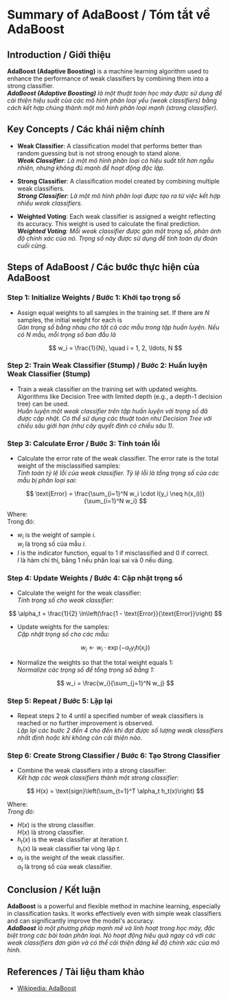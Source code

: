 # Summary of AdaBoost / Tóm tắt về AdaBoost

## Introduction / Giới thiệu

**AdaBoost (Adaptive Boosting)** is a machine learning algorithm used to enhance the performance of weak classifiers by combining them into a strong classifier.  
_**AdaBoost (Adaptive Boosting)** là một thuật toán học máy được sử dụng để cải thiện hiệu suất của các mô hình phân loại yếu (weak classifiers) bằng cách kết hợp chúng thành một mô hình phân loại mạnh (strong classifier)._

## Key Concepts / Các khái niệm chính

-   **Weak Classifier**: A classification model that performs better than random guessing but is not strong enough to stand alone.  
    _**Weak Classifier**: Là một mô hình phân loại có hiệu suất tốt hơn ngẫu nhiên, nhưng không đủ mạnh để hoạt động độc lập._

-   **Strong Classifier**: A classification model created by combining multiple weak classifiers.  
    _**Strong Classifier**: Là một mô hình phân loại được tạo ra từ việc kết hợp nhiều weak classifiers._

-   **Weighted Voting**: Each weak classifier is assigned a weight reflecting its accuracy. This weight is used to calculate the final prediction.  
    _**Weighted Voting**: Mỗi weak classifier được gán một trọng số, phản ánh độ chính xác của nó. Trọng số này được sử dụng để tính toán dự đoán cuối cùng._

## Steps of AdaBoost / Các bước thực hiện của AdaBoost

### Step 1: Initialize Weights / Bước 1: Khởi tạo trọng số

-   Assign equal weights to all samples in the training set. If there are $N$ samples, the initial weight for each is  
    _Gán trọng số bằng nhau cho tất cả các mẫu trong tập huấn luyện. Nếu có $N$ mẫu, mỗi trọng số ban đầu là_

$$
w_i = \frac{1}{N}, \quad i = 1, 2, \ldots, N
$$

### Step 2: Train Weak Classifier (Stump) / Bước 2: Huấn luyện Weak Classifier (Stump)

-   Train a weak classifier on the training set with updated weights. Algorithms like Decision Tree with limited depth (e.g., a depth-1 decision tree) can be used.  
    _Huấn luyện một weak classifier trên tập huấn luyện với trọng số đã được cập nhật. Có thể sử dụng các thuật toán như Decision Tree với chiều sâu giới hạn (như cây quyết định có chiều sâu 1)._

### Step 3: Calculate Error / Bước 3: Tính toán lỗi

-   Calculate the error rate of the weak classifier. The error rate is the total weight of the misclassified samples:  
    _Tính toán tỷ lệ lỗi của weak classifier. Tỷ lệ lỗi là tổng trọng số của các mẫu bị phân loại sai:_

$$
\text{Error} = \frac{\sum_{i=1}^N w_i \cdot I(y_i \neq h(x_i))}{\sum_{i=1}^N w_i}
$$

Where:  
Trong đó:

-   $w_i$ is the weight of sample $i$.  
    $w_i$ là trọng số của mẫu $i$.
-   $I$ is the indicator function, equal to 1 if misclassified and 0 if correct.  
    $I$ là hàm chỉ thị, bằng 1 nếu phân loại sai và 0 nếu đúng.

### Step 4: Update Weights / Bước 4: Cập nhật trọng số

-   Calculate the weight for the weak classifier:  
    _Tính trọng số cho weak classifier:_

$$
\alpha_t = \frac{1}{2} \ln\left(\frac{1 - \text{Error}}{\text{Error}}\right)
$$

-   Update weights for the samples:  
    _Cập nhật trọng số cho các mẫu:_

$$
w_i \leftarrow w_i \cdot \exp(-\alpha_t y_i h(x_i))
$$

-   Normalize the weights so that the total weight equals 1:  
    _Normalize các trọng số để tổng trọng số bằng 1:_

$$
w_i = \frac{w_i}{\sum_{j=1}^N w_j}
$$

### Step 5: Repeat / Bước 5: Lặp lại

-   Repeat steps 2 to 4 until a specified number of weak classifiers is reached or no further improvement is observed.  
    _Lặp lại các bước 2 đến 4 cho đến khi đạt được số lượng weak classifiers nhất định hoặc khi không còn cải thiện nào._

### Step 6: Create Strong Classifier / Bước 6: Tạo Strong Classifier

-   Combine the weak classifiers into a strong classifier:  
    _Kết hợp các weak classifiers thành một strong classifier:_

$$
H(x) = \text{sign}\left(\sum_{t=1}^T \alpha_t h_t(x)\right)
$$

Where:  
_Trong đó:_

-   $H(x)$ is the strong classifier.  
    $H(x)$ là strong classifier.
-   $h_t(x)$ is the weak classifier at iteration $t$.  
    $h_t(x)$ là weak classifier tại vòng lặp $t$.
-   $\alpha_t$ is the weight of the weak classifier.  
    $\alpha_t$ là trọng số của weak classifier.

## Conclusion / Kết luận

**AdaBoost** is a powerful and flexible method in machine learning, especially in classification tasks. It works effectively even with simple weak classifiers and can significantly improve the model's accuracy.  
_**AdaBoost** là một phương pháp mạnh mẽ và linh hoạt trong học máy, đặc biệt trong các bài toán phân loại. Nó hoạt động hiệu quả ngay cả với các weak classifiers đơn giản và có thể cải thiện đáng kể độ chính xác của mô hình._

## References / Tài liệu tham khảo

-   [Wikipedia: AdaBoost](https://en.wikipedia.org/wiki/AdaBoost)
